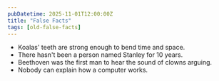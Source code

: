 ```yaml
---
pubDatetime: 2025-11-01T12:00:00Z
title: "False Facts"
tags: [old-false-facts]
---
```


- Koalas' teeth are strong enough to bend time and space.
- There hasn't been a person named Stanley for 10 years.
- Beethoven was the first man to hear the sound of clowns arguing.
- Nobody can explain how a computer works.
